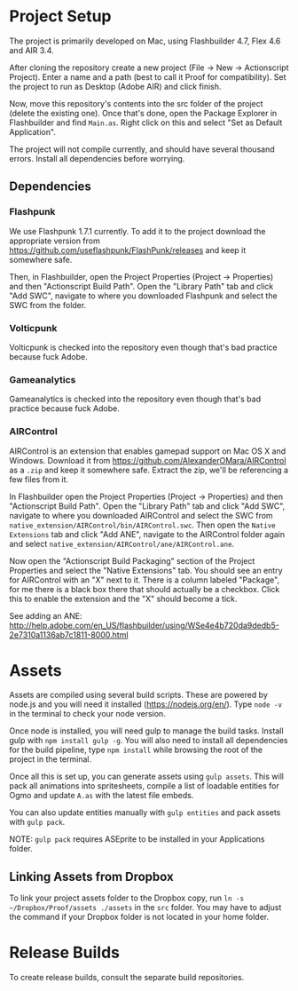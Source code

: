 # Project Setup

The project is primarily developed on Mac, using Flashbuilder 4.7, Flex 4.6 and AIR 3.4.

After cloning the repository create a new project (File -> New -> Actionscript Project). Enter a name and a path (best to call it Proof for compatibility). Set the project to run as Desktop (Adobe AIR) and click finish.

Now, move this repository's contents into the src folder of the project (delete the existing one). Once that's done, open the Package Explorer in Flashbuilder and find `Main.as`. Right click on this and select "Set as Default Application".

The project will not compile currently, and should have several thousand errors. Install all dependencies before worrying.

## Dependencies

### Flashpunk

We use Flashpunk 1.7.1 currently. To add it to the project download the appropriate version from https://github.com/useflashpunk/FlashPunk/releases and keep it somewhere safe.

Then, in Flashbuilder, open the Project Properties (Project -> Properties) and then "Actionscript Build Path". Open the "Library Path" tab and click "Add SWC", navigate to where you downloaded Flashpunk and select the SWC from the folder.

### Volticpunk

Volticpunk is checked into the repository even though that's bad practice because fuck Adobe.

### Gameanalytics

Gameanalytics is checked into the repository even though that's bad practice because fuck Adobe.

### AIRControl

AIRControl is an extension that enables gamepad support on Mac OS X and Windows. Download it from https://github.com/AlexanderOMara/AIRControl as a `.zip` and keep it somewhere safe. Extract the zip, we'll be referencing a few files from it.

In Flashbuilder open the Project Properties (Project -> Properties) and then "Actionscript Build Path". Open the "Library Path" tab and click "Add SWC", navigate to where you downloaded AIRControl and select the SWC from `native_extension/AIRControl/bin/AIRControl.swc`. Then open the `Native Extensions` tab and click "Add ANE", navigate to the AIRControl folder again and select `native_extension/AIRControl/ane/AIRControl.ane`.

Now open the "Actionscript Build Packaging" section of the Project Properties and select the "Native Extensions" tab. You should see an entry for AIRControl with an "X" next to it. There is a column labeled "Package", for me there is a black box there that should actually be a checkbox. Click this to enable the extension and the "X" should become a tick.

See adding an ANE: http://help.adobe.com/en_US/flashbuilder/using/WSe4e4b720da9dedb5-2e7310a1136ab7c1811-8000.html

# Assets

Assets are compiled using several build scripts. These are powered by node.js and you will need it installed (https://nodejs.org/en/). Type `node -v` in the terminal to check your node version.

Once node is installed, you will need gulp to manage the build tasks. Install gulp with `npm install gulp -g`. You will also need to install all dependencies for the build pipeline, type `npm install` while browsing the root of the project in the terminal.

Once all this is set up, you can generate assets using `gulp assets`. This will pack all animations into spritesheets, compile a list of loadable entities for Ogmo and update `A.as` with the latest file embeds.

You can also update entities manually with `gulp entities` and pack assets with `gulp pack`.

NOTE: `gulp pack` requires ASEprite to be installed in your Applications folder.

## Linking Assets from Dropbox

To link your project assets folder to the Dropbox copy, run `ln -s ~/Dropbox/Proof/assets ./assets` in the `src` folder. You may have to adjust the command if your Dropbox folder is not located in your home folder.

# Release Builds

To create release builds, consult the separate build repositories.
